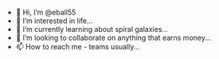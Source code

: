 - 👋 Hi, I’m @eball55
- 👀 I’m interested in life...
- 🌱 I’m currently learning about spiral galaxies...
- 💞️ I’m looking to collaborate on anything that earns money...
- 📫 How to reach me - teams usually...

<!---
eball55/eball55 is a ✨ special ✨ repository because its `README.md` (this file) appears on your GitHub profile.
You can click the Preview link to take a look at your changes.
--->
